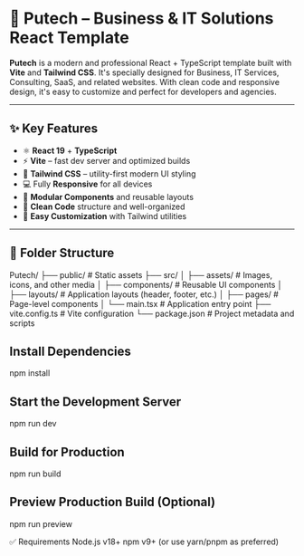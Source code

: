 # 🚀 Putech – Business & IT Solutions React Template

**Putech** is a modern and professional React + TypeScript template built with **Vite** and **Tailwind CSS**. It's specially designed for Business, IT Services, Consulting, SaaS, and related websites. With clean code and responsive design, it's easy to customize and perfect for developers and agencies.

---

## ✨ Key Features

- ⚛️ **React 19** + **TypeScript**
- ⚡️ **Vite** – fast dev server and optimized builds
- 🎨 **Tailwind CSS** – utility-first modern UI styling
- 💻 Fully **Responsive** for all devices
- 🧩 **Modular Components** and reusable layouts
- 🧼 **Clean Code** structure and well-organized
- 🔧 **Easy Customization** with Tailwind utilities

---

## 📁 Folder Structure

Putech/
├── public/                # Static assets
├── src/
│   ├── assets/            # Images, icons, and other media
│   ├── components/        # Reusable UI components
│   ├── layouts/           # Application layouts (header, footer, etc.)
│   ├── pages/             # Page-level components
│   └── main.tsx           # Application entry point
├── vite.config.ts         # Vite configuration
└── package.json           # Project metadata and scripts

## Install Dependencies
npm install

## Start the Development Server
npm run dev

## Build for Production
npm run build

## Preview Production Build (Optional)
npm run preview

✅ Requirements 
Node.js v18+
npm v9+ (or use yarn/pnpm as preferred)


